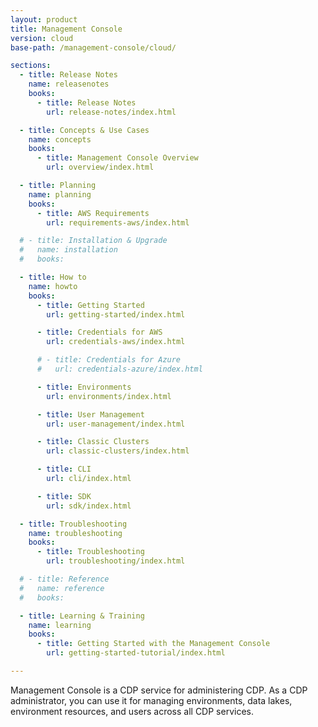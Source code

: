 ```yaml
---
layout: product
title: Management Console
version: cloud
base-path: /management-console/cloud/

sections:
  - title: Release Notes
    name: releasenotes
    books:
      - title: Release Notes
        url: release-notes/index.html

  - title: Concepts & Use Cases
    name: concepts
    books:
      - title: Management Console Overview
        url: overview/index.html

  - title: Planning
    name: planning
    books:
      - title: AWS Requirements
        url: requirements-aws/index.html

  # - title: Installation & Upgrade
  #   name: installation
  #   books:

  - title: How to
    name: howto
    books:
      - title: Getting Started
        url: getting-started/index.html

      - title: Credentials for AWS
        url: credentials-aws/index.html

      # - title: Credentials for Azure
      #   url: credentials-azure/index.html

      - title: Environments
        url: environments/index.html

      - title: User Management
        url: user-management/index.html

      - title: Classic Clusters
        url: classic-clusters/index.html

      - title: CLI
        url: cli/index.html

      - title: SDK
        url: sdk/index.html

  - title: Troubleshooting
    name: troubleshooting
    books:
      - title: Troubleshooting
        url: troubleshooting/index.html

  # - title: Reference
  #   name: reference
  #   books:

  - title: Learning & Training
    name: learning
    books:
      - title: Getting Started with the Management Console
        url: getting-started-tutorial/index.html

---
```

Management Console is a CDP service for administering CDP. As a CDP administrator, you can use it for managing environments, data lakes, environment resources, and users across all CDP services.

